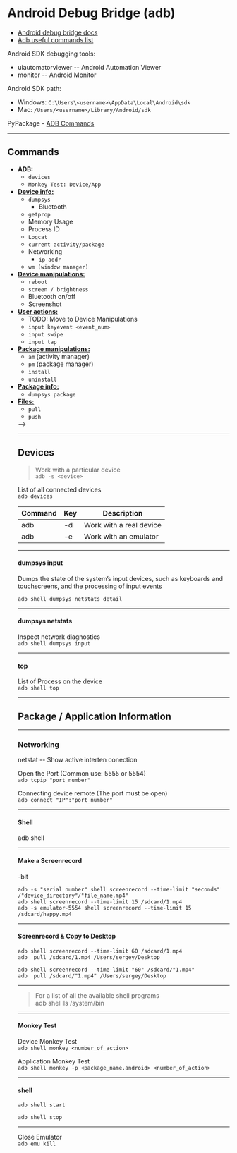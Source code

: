 # Android Debug Bridge (adb)

- [Android debug bridge docs](https://developer.android.com/studio/command-line/adb)
- [Adb useful commands list](https://gist.github.com/Pulimet/5013acf2cd5b28e55036c82c91bd56d8) 


Android SDK debugging tools:
- uiautomatorviewer -- Android Automation Viewer
- monitor -- Android Monitor

Android SDK path:
- Windows: `C:\Users\<username>\AppData\Local\Android\sdk`
- Mac: `/Users/<username>/Library/Android/sdk`

PyPackage - [ADB Commands](https://github.com/sergius-la/adb)

***

## Commands

- __ADB:__
  - `devices`
  - `Monkey Test: Device/App`
- __[Device info:](/adb/device_info.md)__
  - `dumpsys`
    - Bluetooth
  - `getprop`
  - Memory Usage
  - Process ID
  - `Logcat`
  - `current activity/package`
  - Networking
    - `ip addr`
  - `wm (window manager)`
- __[Device manipulations:](/adb/device_manipulations.md)__
  - `reboot`
  - `screen / brightness`
  - Bluetooth on/off
  - Screenshot
- __[User actions:](/adb/user_actions.md)__
  - TODO: Move to Device Manipulations
  - `input keyevent <event_num>`
  - `input swipe`
  - `input tap`
- __[Package manipulations:](adb/package_manipulations.md)__
  - `am` (activity manager)
  - `pm` (package manager)
  - `install`
  - `uninstall`
- __[Package info:](/adb/package_info.md)__
  - `dumpsys package`
- __[Files:]()__
  - `pull`
  - `push`
  <!-- - get_list_packages() -->
  <!-- - TODO: Push File
<!-- - __Layout:__
  - dump_layout()
  - TODO: Save layout
  - TODO: Search Element --> -->

***

## Devices

> Work with a particular device <br>
`adb -s <device>`

List of all connected devices <br>
`adb devices`

| Command | Key | Description |
| --- |  --- | --- |
| adb | -d | Work with a real device |
| adb | -e | Work with an emulator |


***

#### dumpsys input
Dumps the state of the system’s input devices, such as keyboards and touchscreens, and the processing of input events<br>

`adb shell dumpsys netstats detail`

***

#### dumpsys netstats

Inspect network diagnostics<br>
`adb shell dumpsys input`

***

#### top
List of Process on the device <br> 
`adb shell top`

***

<!-- Application manipulation -->

## Package / Application Information

***

<!-- Package / Application Information -->

### Networking

netstat -- Show active interten conection

Open the Port (Common use: 5555 or 5554) <br>
``` adb tcpip "port_number" ```

Connecting device remote (The port must be open) <br> 
``` adb connect "IP":"port_number" ```

***

#### Shell

adb shell

***

#### Make a Screenrecord
-bit

`adb -s "serial number" shell screenrecord --time-limit "seconds" /"device_directory"/"file_name.mp4"` <br>
`adb shell screenrecord --time-limit 15 /sdcard/1.mp4` <br>
`adb -s emulator-5554 shell screenrecord --time-limit 15 /sdcard/happy.mp4`

***

#### Screenrecord & Copy to Desktop
`adb shell screenrecord --time-limit 60 /sdcard/1.mp4` <br>
`adb  pull /sdcard/1.mp4 /Users/sergey/Desktop`

`adb shell screenrecord --time-limit "60" /sdcard/"1.mp4"` <br>
`adb  pull /sdcard/"1.mp4" /Users/sergey/Desktop`

***

> For a list of all the available shell programs <br> 
adb shell ls /system/bin

***

#### Monkey Test

Device Monkey Test <br>
`adb shell monkey <number_of_action>`

Application Monkey Test <br>
`adb shell monkey -p <package_name.android> <number_of_action>`

***

#### shell

`adb shell start`

`adb shell stop`

***

Close Emulator <br>
``` adb emu kill  ```
